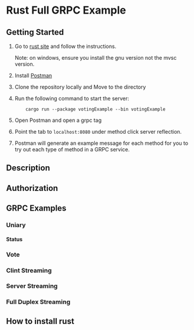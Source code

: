 # Rust Full GRPC Example

## Getting Started

1. Go to [rust site](https://www.rust-lang.org/tools/install) and follow the instructions.

    Note: on windows, ensure you install the gnu version not the mvsc version.

2. Install [Postman](https://www.postman.com/downloads/) 
3. Clone the repository locally and Move to the directory
4. Run the following command to start the server:

    ``` shell
        cargo run --package votingExample --bin votingExample
    ```
5. Open Postman and open a grpc tag
6. Point the tab to ```localhost:8080``` under method click server reflection.
7. Postman will generate an example message for each method for you to try out each type of method in a GRPC service.

## Description

## Authorization

## GRPC Examples

### Uniary 

#### Status 

### Vote

### Clint Streaming

### Server Streaming

### Full Duplex Streaming


## How to install rust

